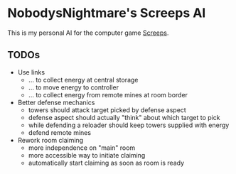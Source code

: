 # NobodysNightmare's Screeps AI

This is my personal AI for the computer game [Screeps](https://screeps.com).

## TODOs

* Use links
    * ... to collect energy at central storage
    * ... to move energy to controller
    * ... to collect energy from remote mines at room border
* Better defense mechanics
    * towers should attack target picked by defense aspect
    * defense aspect should actually "think" about which target to pick
    * while defending a reloader should keep towers supplied with energy
    * defend remote mines
* Rework room claiming
    * more independence on "main" room
    * more accessible way to initiate claiming
    * automatically start claiming as soon as room is ready
